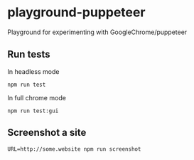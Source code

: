 # playground-puppeteer
Playground for experimenting with GoogleChrome/puppeteer

## Run tests
In headless mode
```
npm run test
```

In full chrome mode
```
npm run test:gui
```

## Screenshot a site
```
URL=http://some.website npm run screenshot
```
